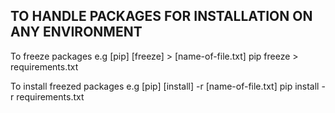 ## TO HANDLE PACKAGES FOR INSTALLATION ON ANY ENVIRONMENT

To freeze packages e.g [pip] [freeze] > [name-of-file.txt]
pip freeze > requirements.txt

To install freezed packages e.g [pip] [install] -r [name-of-file.txt]
pip install -r requirements.txt
